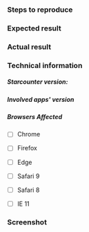 ### Steps to reproduce

### Expected result

### Actual result

### Technical information

##### Starcounter version: <!-- for example 2.2.1.3018 -->

##### Involved apps' version

<!-- For exmaple
 - StarcounterPrefabs/Launcher@5.0.0
 - StarcounterSamples/Products@c85359e40caea2b9143f31121c1fb54b4bb549df
 -->

##### Browsers Affected
<!-- Check all that apply -->
- [ ] Chrome
- [ ] Firefox
- [ ] Edge
- [ ] Safari 9
- [ ] Safari 8
- [ ] IE 11


### Screenshot
